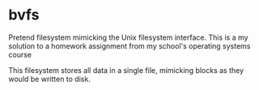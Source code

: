 # bvfs
Pretend filesystem mimicking the Unix filesystem interface.
This is a my solution to a homework assignment from my school's operating systems course

This filesystem stores all data in a single file, mimicking blocks as they would be written to disk.
